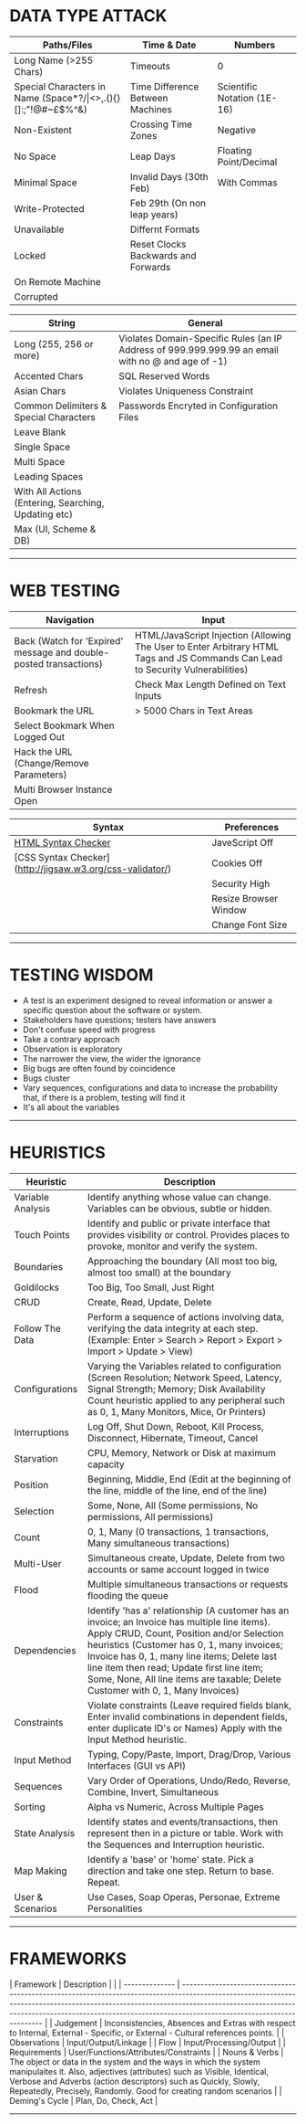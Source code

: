# DATA TYPE ATTACK

| Paths/Files                                                   | Time & Date                         | Numbers                     | 
| ------------------------------------------------------------  | ----------------------------------- | --------------------------- | 
| Long Name (>255 Chars)                                        | Timeouts                            | 0                           | 
| Special Characters in Name (Space*?/\|<>,.(){}[]:;"!@#~£$%^&) | Time Difference Between Machines    | Scientific Notation (1E-16) | 
| Non-Existent                                                  | Crossing Time Zones                 | Negative                    | 
| No Space                                                      | Leap Days                           | Floating Point/Decimal      | 
| Minimal Space                                                 | Invalid Days (30th Feb)             | With Commas                 | 
| Write-Protected                                               | Feb 29th (On non leap years)        |                             | 
| Unavailable                                                   | Differnt Formats                    |                             | 
| Locked                                                        | Reset Clocks Backwards and Forwards |                             | 
| On Remote Machine                                             |                                     |                             | 
| Corrupted                                                     |                                     |                             |

| String												| General																							  |
| ----------------------------------------------------- | --------------------------------------------------------------------------------------------------- |
| Long (255, 256 or more)							    | Violates Domain-Specific Rules (an IP Address of 999.999.999.99 an email with no @ and age of -1)	  |
| Accented Chars										| SQL Reserved Words																				  |
| Asian Chars										    | Violates Uniqueness Constraint																	  |
| Common Delimiters & Special Characters				| Passwords Encryted in Configuration Files															  |
| Leave Blank										    |																								      |
| Single Space										    |																									  |
| Multi Space										    |																									  |
| Leading Spaces										|																									  |
| With All Actions (Entering, Searching, Updating etc)  |																									  |
| Max (UI, Scheme & DB)								    |																									  |

---

# WEB TESTING

| Navigation	                                                    |	Input																														 |
| ----------------------------------------------------------------- | ------------------------------------------------------------------------------------------------------------------------------ |
| Back (Watch for 'Expired' message and double-posted transactions) | HTML/JavaScript Injection (Allowing The User to Enter Arbitrary HTML Tags and JS Commands Can Lead to Security Vulnerabilities)|
| Refresh															| Check Max Length Defined on Text Inputs																						 |
| Bookmark the URL													| > 5000 Chars in Text Areas																									 |
| Select Bookmark When Logged Out									|																																 |
| Hack the URL (Change/Remove Parameters)							|                                   																							 |
| Multi Browser Instance Open										|																																 |

|	Syntax													 |	Preferences	           |
| ---------------------------------------------------------- | ----------------------- |
| [HTML Syntax Checker](http://validator.w3.org/)            | JaveScript Off		   |
| [CSS Syntax Checker] (http://jigsaw.w3.org/css-validator/) | Cookies Off			   |
|															 | Security High		   |
|															 | Resize Browser Window   |
|															 | Change Font Size        |

---

# TESTING WISDOM

* A test is an experiment designed to reveal information or answer a specific question about the software or system.
* Stakeholders have questions; testers have answers
* Don't confuse speed with progress
* Take a contrary approach
* Observation is exploratory
* The narrower the view, the wider the ignorance
* Big bugs are often found by coincidence
* Bugs cluster
* Vary sequences, configurations and data to increase the probability that, if there is a problem, testing will find it
* It's all about the variables

---

# HEURISTICS

| Heuristic         | Description 																																																																																							 |
| ----------------- | ---------------------------------------------------------------------------------------------------------------------------------------------------------------------------------------------------------------------------------------------------------------------------------------------------------------------------------------------------------------------- |
| Variable Analysis | Identify anything whose value can change. Variables can be obvious, subtle or hidden.																																																																					 |
| Touch Points		| Identify and public or private interface that provides visibility or control. Provides places to provoke, monitor and verify the system.																																																								 |
| Boundaries		| Approaching the boundary (All most too big, almost too small) at the boundary																																																																							 |
| Goldilocks		| Too Big, Too Small, Just Right																																																																																		 |
| CRUD				| Create, Read, Update, Delete																																																																																			 |
| Follow The Data	| Perform a sequence of actions involving data, verifying the data integrity at each step.(Example: Enter > Search > Report > Export > Import > Update > View)																																																			 |
| Configurations	| Varying the Variables related to configuration (Screen Resolution; Network Speed, Latency, Signal Strength; Memory; Disk Availability  Count heuristic applied to any peripheral such as 0, 1, Many Monitors, Mice, Or Printers)																																		 |
| Interruptions		| Log Off, Shut Down, Reboot, Kill Process, Disconnect, Hibernate, Timeout, Cancel																																																																						 |
| Starvation		| CPU, Memory, Network or Disk at maximum capacity																																																																														 |
| Position			| Beginning, Middle, End (Edit at the beginning of the line, middle of the line, end of the line)																																																																		 |
| Selection			| Some, None, All (Some permissions, No permissions, All permissions)																																																																									 |
| Count				| 0, 1, Many (0 transactions, 1 transactions, Many simultaneous transactions)																																																																							 |
| Multi-User		| Simultaneous create, Update, Delete from two accounts or same account logged in twice																																																																					 |
| Flood				| Multiple simultaneous transactions or requests flooding the queue																																																																										 |
| Dependencies		| Identify 'has a' relationship (A customer has an invoice; an Invoice has multiple line items). Apply CRUD, Count, Position and/or Selection heuristics (Customer has 0, 1, many invoices; Invoice has 0, 1, many line items; Delete last line item then read; Update first line item; Some, None, All line items are taxable; Delete Customer with 0, 1, Many Invoices)|
| Constraints		| Violate constraints (Leave required fields blank, Enter invalid combinations in dependent fields, enter duplicate ID's or Names) Apply with the Input Method heuristic.																																																 |
| Input Method		| Typing, Copy/Paste, Import, Drag/Drop, Various Interfaces (GUI vs API)																																																																								 |
| Sequences			| Vary Order of Operations, Undo/Redo, Reverse, Combine, Invert, Simultaneous																																																																							 |
| Sorting			| Alpha vs Numeric, Across Multiple Pages																																																																																 |
| State Analysis	| Identify states and events/transactions, then represent then in a picture or table. Work with the Sequences and  Interruption heuristic.																																																								 |
| Map Making		| Identify a 'base' or 'home' state. Pick a direction and take one step. Return to base. Repeat.																																																																		 |
| User & Scenarios	| Use Cases, Soap Operas, Personae, Extreme Personalities																																																																												 |

---

# FRAMEWORKS

| Framework 	 | Description  |																																																																	  |
| -------------- | ---------------------------------------------------------------------------------------------------------------------------------------------------------------------------------------------------------------------------------------------------------------------------------- |
| Judgement		 | Inconsistencies, Absences and Extras with respect to Internal, External - Specific, or External - Cultural references points.																																					  |
| Observations	 | Input/Output/Linkage																																																																  |
| Flow			 | Input/Processing/Output																																																															  |
| Requirements	 | User/Functions/Attributes/Constraints																																																											  |
| Nouns & Verbs	 | The object or data in the system and the ways in which the system manipulaites it. Also, adjectives (attributes) such as Visible, Identical, Verbose and Adverbs (action descriptors) such as Quickly, Slowly, Repeatedly, Precisely, Randomly. Good for creating random scenarios |
| Deming's Cycle | Plan, Do, Check, Act																																																																  |

---
